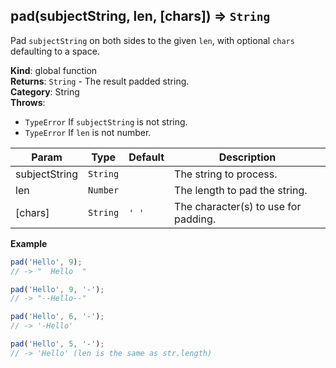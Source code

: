 <a name="pad"></a>

## pad(subjectString, len, [chars]) ⇒ <code>String</code>
Pad `subjectString` on both sides to the given `len`, with optional `chars` defaulting to a space.

**Kind**: global function  
**Returns**: <code>String</code> - The result padded string.  
**Category**: String  
**Throws**:

- <code>TypeError</code> If `subjectString` is not string.
- <code>TypeError</code> If `len` is not number.


| Param | Type | Default | Description |
| --- | --- | --- | --- |
| subjectString | <code>String</code> |  | The string to process. |
| len | <code>Number</code> |  | The length to pad the string. |
| [chars] | <code>String</code> | <code>&#x27; &#x27;</code> | The character(s) to use for padding. |

**Example**  
```js
pad('Hello', 9);
// -> "  Hello  "

pad('Hello', 9, '-');
// -> "--Hello--"

pad('Hello', 6, '-');
// -> '-Hello'

pad('Hello', 5, '-');
// -> 'Hello' (len is the same as str.length)
```
